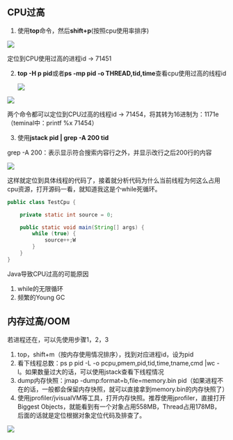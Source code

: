 ## CPU过高
1. 使用**top**命令，然后**shift+p**(按照cpu使用率排序)

![](/home/yuhan/Documents/workspace/Roc/src/main/resources/pic/top.png)

定位到CPU使用过高的进程id -> 71451

2. **top -H p pid**或者**ps -mp pid -o THREAD,tid,time**查看cpu使用过高的线程id

   ![](/home/yuhan/Documents/workspace/Roc/src/main/resources/pic/topH.png)

![](/home/yuhan/Documents/workspace/Roc/src/main/resources/pic/psmp.png)

两个命令都可以定位到CPU过高的线程id -> 71454，将其转为16进制为：1171e（teminal中：printf %x 71454）

3. 使用**jstack pid | grep -A 200  tid**

grep -A 200：表示显示符合搜索内容行之外，并显示改行之后200行的内容

![](/home/yuhan/Documents/workspace/Roc/src/main/resources/pic/jstack.png)

这样就定位到具体线程的代码了，接着就分析代码为什么当前线程为何这么占用cpu资源，打开源码一看，就知道我这是个while死循环。

```java
public class TestCpu {

    private static int source = 0;

    public static void main(String[] args) {
        while (true) {
            source++;W
        }
    }
}

```

Java导致CPU过高的可能原因

1. while的无限循环
2. 频繁的Young GC

## 内存过高/OOM

若进程还在，可以先使用步骤1，2，3

1. top，shift+m（按内存使用情况排序），找到对应进程id，设为pid
2. 看下线程总数：ps p pid -L -o pcpu,pmem,pid,tid,time,tname,cmd |wc -l。如果数量过大的话，可以使用jstack查看下线程情况
3. dump内存快照：jmap -dump:format=b,file=memory.bin pid（如果进程不在的话，一般都会保留内存快照，就可以直接拿到memory.bin的内存快照了）
4. 使用jprofiler/jvisualVM等工具，打开内存快照。推荐使用jprofiler，直接打开Biggest Objects，就能看到有一个对象占用558MB，Thread占用178MB，后面的话就是定位根据对象定位代码及排查了。

![](/home/yuhan/Documents/workspace/Roc/src/main/resources/pic/jprofiler.png)
